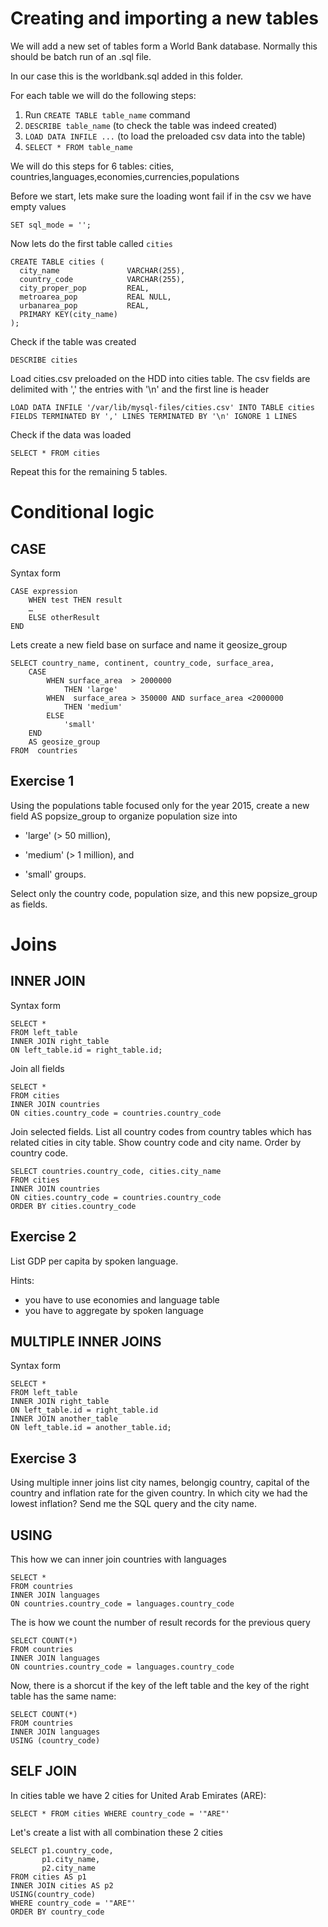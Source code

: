 # Creating and importing a new tables

We will add a new set of tables form a World Bank database. Normally this should be batch run of an .sql file. 

In our case this is the worldbank.sql added in this folder.

For each table we will do the following steps:

1. Run `CREATE TABLE table_name` command
2. `DESCRIBE table_name` (to check the table was indeed created)
3. `LOAD DATA INFILE ...` (to load the preloaded csv data into the table)
4. `SELECT * FROM table_name`

We will do this steps for 6 tables: cities, countries,languages,economies,currencies,populations

Before we start, lets make sure the loading wont fail if in the csv we have empty values

`SET sql_mode = '';`

Now lets do the first table called `cities`

```
CREATE TABLE cities (
  city_name               VARCHAR(255),
  country_code            VARCHAR(255),
  city_proper_pop         REAL,
  metroarea_pop           REAL NULL,
  urbanarea_pop           REAL,
  PRIMARY KEY(city_name)
);
```
Check if the table was created

`DESCRIBE cities`

Load cities.csv preloaded on the HDD into cities table. The csv fields are delimited with ',' the entries with '\n' and the first line is header

`LOAD DATA INFILE '/var/lib/mysql-files/cities.csv' INTO TABLE cities FIELDS TERMINATED BY ',' LINES TERMINATED BY '\n' IGNORE 1 LINES`

Check if the data was loaded

`SELECT * FROM cities`

Repeat this for the remaining 5 tables. 


# Conditional logic

## CASE

Syntax form

```
CASE expression
    WHEN test THEN result
    …
    ELSE otherResult
END
```

Lets create a new field base on surface and name it geosize_group

```
SELECT country_name, continent, country_code, surface_area,
    CASE 
        WHEN surface_area  > 2000000
            THEN 'large'
        WHEN  surface_area > 350000 AND surface_area <2000000
            THEN 'medium'
        ELSE 
            'small'
    END
    AS geosize_group   
FROM  countries
```

## Exercise 1

Using the populations table focused only for the year 2015, create a new field AS popsize_group to organize population size into

* 'large' (> 50 million),

* 'medium' (> 1 million), and

* 'small' groups.

Select only the country code, population size, and this new popsize_group as fields.

# Joins

## INNER JOIN

Syntax form
```
SELECT *
FROM left_table
INNER JOIN right_table
ON left_table.id = right_table.id;
```


Join all fields

```
SELECT *
FROM cities 
INNER JOIN countries 
ON cities.country_code = countries.country_code
```

Join selected fields. List all country codes from country tables which has related cities in city table. Show country code and city name. Order by country code. 
```
SELECT countries.country_code, cities.city_name
FROM cities 
INNER JOIN countries 
ON cities.country_code = countries.country_code
ORDER BY cities.country_code
```

## Exercise 2

List GDP per capita by spoken language. 

Hints: 
* you have to use economies and language table
* you have to aggregate by spoken language

## MULTIPLE INNER JOINS

Syntax form
```
SELECT *
FROM left_table
INNER JOIN right_table
ON left_table.id = right_table.id
INNER JOIN another_table
ON left_table.id = another_table.id;
```

## Exercise 3
Using multiple inner joins list city names, belongig country, capital of the country and inflation rate for the given country. In which city we had the lowest inflation? Send me the SQL query and the city name.


## USING

This how we can inner join countries with languages
```
SELECT *
FROM countries 
INNER JOIN languages 
ON countries.country_code = languages.country_code
```

The is how we count the number of result records for the previous query
```
SELECT COUNT(*)
FROM countries 
INNER JOIN languages 
ON countries.country_code = languages.country_code
```

Now, there is a shorcut if the key of the left table and the key of the right table has the same name:

```
SELECT COUNT(*)
FROM countries 
INNER JOIN languages 
USING (country_code)
```

## SELF JOIN

In cities table we have 2 cities for United Arab Emirates (ARE):

`SELECT * FROM cities WHERE country_code = '"ARE"'`  

Let's create a list with all combination these 2 cities

```
SELECT p1.country_code, 
       p1.city_name,
       p2.city_name
FROM cities AS p1
INNER JOIN cities AS p2
USING(country_code)
WHERE country_code = '"ARE"' 
ORDER BY country_code
```

